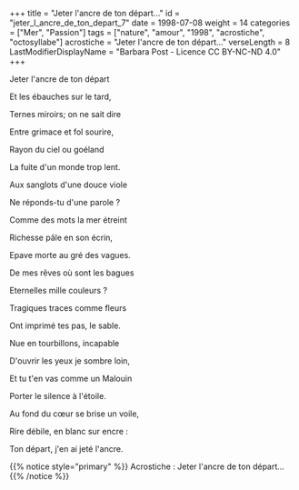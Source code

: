 +++
title = "Jeter l'ancre de ton départ..."
id = "jeter_l_ancre_de_ton_depart_7"
date = 1998-07-08
weight = 14
categories = ["Mer", "Passion"]
tags = ["nature", "amour", "1998", "acrostiche", "octosyllabe"]
acrostiche = "Jeter l'ancre de ton départ..."
verseLength = 8
LastModifierDisplayName = "Barbara Post - Licence CC BY-NC-ND 4.0"
+++

Jeter l'ancre de ton départ

Et les ébauches sur le tard,

Ternes miroirs; on ne sait dire

Entre grimace et fol sourire,

Rayon du ciel ou goéland

La fuite d'un monde trop lent.

Aux sanglots d'une douce viole

Ne réponds-tu d'une parole ?

Comme des mots la mer étreint

Richesse pâle en son écrin,

Epave morte au gré des vagues.

De mes rêves où sont les bagues

Eternelles mille couleurs ?

Tragiques traces comme fleurs

Ont imprimé tes pas, le sable.

Nue en tourbillons, incapable

D'ouvrir les yeux je sombre loin,

Et tu t'en vas comme un Malouin

Porter le silence à l'étoile.

Au fond du cœur se brise un voile,

Rire débile, en blanc sur encre :

Ton départ, j'en ai jeté l'ancre.

{{% notice style="primary" %}}
Acrostiche : Jeter l'ancre de ton départ...
{{% /notice %}}
